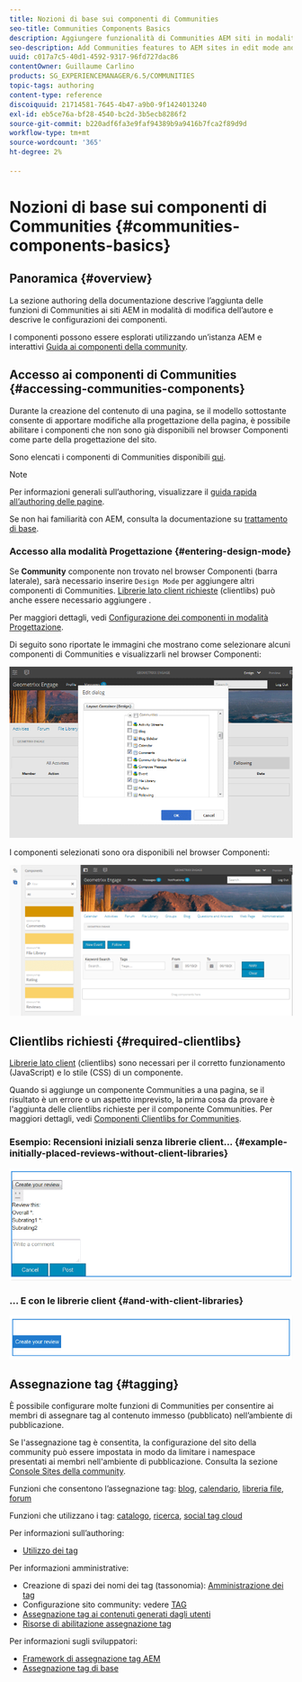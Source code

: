 ```yaml
---
title: Nozioni di base sui componenti di Communities
seo-title: Communities Components Basics
description: Aggiungere funzionalità di Communities AEM siti in modalità di modifica e configurare componenti
seo-description: Add Communities features to AEM sites in edit mode and configure components
uuid: c017a7c5-40d1-4592-9317-96fd727dac86
contentOwner: Guillaume Carlino
products: SG_EXPERIENCEMANAGER/6.5/COMMUNITIES
topic-tags: authoring
content-type: reference
discoiquuid: 21714581-7645-4b47-a9b0-9f1424013240
exl-id: eb5ce76a-bf28-4540-bc2d-3b5ecb8286f2
source-git-commit: b220adf6fa3e9faf94389b9a9416b7fca2f89d9d
workflow-type: tm+mt
source-wordcount: '365'
ht-degree: 2%

---
```


# Nozioni di base sui componenti di Communities {#communities-components-basics}

## Panoramica {#overview}

La sezione authoring della documentazione descrive l’aggiunta delle funzioni di Communities ai siti AEM in modalità di modifica dell’autore e descrive le configurazioni dei componenti.

I componenti possono essere esplorati utilizzando un’istanza AEM e interattivi [Guida ai componenti della community](components-guide.md).

## Accesso ai componenti di Communities {#accessing-communities-components}

Durante la creazione del contenuto di una pagina, se il modello sottostante consente di apportare modifiche alla progettazione della pagina, è possibile abilitare i componenti che non sono già disponibili nel browser Componenti come parte della progettazione del sito.

Sono elencati i componenti di Communities disponibili [qui](author-communities.md#available-communities-components).

>[!NOTE]
>
>Per informazioni generali sull’authoring, visualizzare il [guida rapida all’authoring delle pagine](../../help/sites-authoring/qg-page-authoring.md).
>
>Se non hai familiarità con AEM, consulta la documentazione su [trattamento di base](../../help/sites-authoring/basic-handling.md).

### Accesso alla modalità Progettazione {#entering-design-mode}

Se **Community** componente non trovato nel browser Componenti (barra laterale), sarà necessario inserire `Design Mode` per aggiungere altri componenti di Communities. [Librerie lato client richieste](#required-clientlibs) (clientlibs) può anche essere necessario aggiungere .

Per maggiori dettagli, vedi [Configurazione dei componenti in modalità Progettazione](../../help/sites-authoring/default-components-designmode.md).

Di seguito sono riportate le immagini che mostrano come selezionare alcuni componenti di Communities e visualizzarli nel browser Componenti:

![progettazione di componenti](assets/component-design.png)

I componenti selezionati sono ora disponibili nel browser Componenti:

![component design1](assets/component-design1.png)

## Clientlibs richiesti {#required-clientlibs}

[Librerie lato client](../../help/sites-developing/clientlibs.md) (clientlibs) sono necessari per il corretto funzionamento (JavaScript) e lo stile (CSS) di un componente.

Quando si aggiunge un componente Communities a una pagina, se il risultato è un errore o un aspetto imprevisto, la prima cosa da provare è l&#39;aggiunta delle clientlibs richieste per il componente Communities. Per maggiori dettagli, vedi [Componenti Clientlibs for Communities](clientlibs.md).

### Esempio: Recensioni iniziali senza librerie client... {#example-initially-placed-reviews-without-client-libraries}

![clientlibs1](assets/clientlibs1.png)

### ... E con le librerie client {#and-with-client-libraries}

![clientlibs2](assets/clientlibs2.png)

## Assegnazione tag {#tagging}

È possibile configurare molte funzioni di Communities per consentire ai membri di assegnare tag al contenuto immesso (pubblicato) nell’ambiente di pubblicazione.

Se l&#39;assegnazione tag è consentita, la configurazione del sito della community può essere impostata in modo da limitare i namespace presentati ai membri nell&#39;ambiente di pubblicazione. Consulta la sezione [Console Sites della community](sites-console.md#tagging).

Funzioni che consentono l’assegnazione tag: [blog](blog-feature.md), [calendario](calendar.md), [libreria file](file-library.md), [forum](forum.md)

Funzioni che utilizzano i tag: [catalogo](catalog.md), [ricerca](search.md), [social tag cloud](tagcloud.md)

Per informazioni sull’authoring:

* [Utilizzo dei tag](../../help/sites-authoring/tags.md)

Per informazioni amministrative:

* Creazione di spazi dei nomi dei tag (tassonomia): [Amministrazione dei tag](../../help/sites-administering/tags.md)
* Configurazione sito community: vedere [TAG](sites-console.md#tagging)
* [Assegnazione tag ai contenuti generati dagli utenti](../../help/sites-authoring/tags.md)
* [Risorse di abilitazione assegnazione tag](tag-resources.md)

Per informazioni sugli sviluppatori:

* [Framework di assegnazione tag AEM](../../help/sites-developing/framework.md)
* [Assegnazione tag di base](tag.md)
